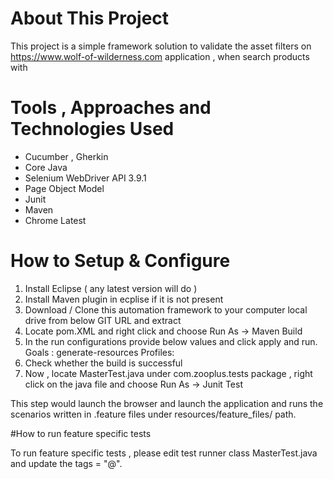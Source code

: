 # About This Project

This project is a simple framework solution to validate the asset filters on https://www.wolf-of-wilderness.com application , when search products with

# Tools , Approaches and Technologies Used

* Cucumber , Gherkin
* Core Java
* Selenium WebDriver API 3.9.1
* Page Object Model
* Junit
* Maven
* Chrome Latest 


# How to Setup & Configure

  1. Install Eclipse ( any latest version will do )
  2. Install Maven plugin in ecplise if it is not present
  3. Download / Clone this automation framework to your computer local drive from below GIT URL and extract
  4. Locate pom.XML and right click and choose Run As -> Maven Build
  5. In the run configurations provide below values and click apply and run.
		Goals : generate-resources
		Profiles: <profile-to-be-used>
  6. Check whether the build is successful
  7. Now , locate MasterTest.java under com.zooplus.tests package , right click on the java file and choose Run As -> Junit Test

This step would launch the browser and launch the application and runs the scenarios written in <modulename>.feature files under resources/feature_files/ path.

#How to run feature specific tests

To run feature specific tests , please edit test runner class MasterTest.java and update the tags = "@<feature-name>".
